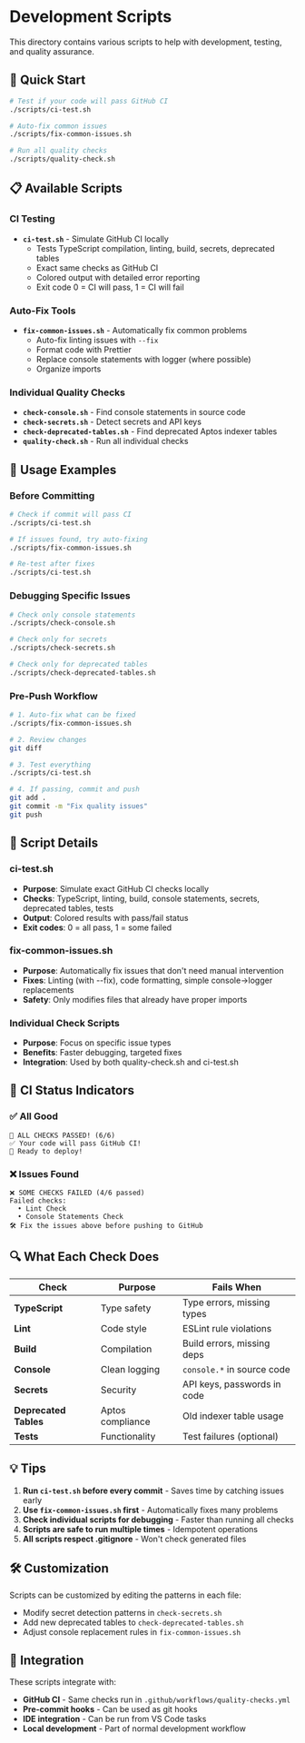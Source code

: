 # Development Scripts

This directory contains various scripts to help with development, testing, and quality assurance.

## 🚀 Quick Start

```bash
# Test if your code will pass GitHub CI
./scripts/ci-test.sh

# Auto-fix common issues
./scripts/fix-common-issues.sh

# Run all quality checks
./scripts/quality-check.sh
```

## 📋 Available Scripts

### CI Testing

- **`ci-test.sh`** - Simulate GitHub CI locally
  - Tests TypeScript compilation, linting, build, secrets, deprecated tables
  - Exact same checks as GitHub CI
  - Colored output with detailed error reporting
  - Exit code 0 = CI will pass, 1 = CI will fail

### Auto-Fix Tools

- **`fix-common-issues.sh`** - Automatically fix common problems
  - Auto-fix linting issues with `--fix`
  - Format code with Prettier
  - Replace console statements with logger (where possible)
  - Organize imports

### Individual Quality Checks

- **`check-console.sh`** - Find console statements in source code
- **`check-secrets.sh`** - Detect secrets and API keys
- **`check-deprecated-tables.sh`** - Find deprecated Aptos indexer tables
- **`quality-check.sh`** - Run all individual checks

## 🔧 Usage Examples

### Before Committing

```bash
# Check if commit will pass CI
./scripts/ci-test.sh

# If issues found, try auto-fixing
./scripts/fix-common-issues.sh

# Re-test after fixes
./scripts/ci-test.sh
```

### Debugging Specific Issues

```bash
# Check only console statements
./scripts/check-console.sh

# Check only for secrets
./scripts/check-secrets.sh

# Check only for deprecated tables
./scripts/check-deprecated-tables.sh
```

### Pre-Push Workflow

```bash
# 1. Auto-fix what can be fixed
./scripts/fix-common-issues.sh

# 2. Review changes
git diff

# 3. Test everything
./scripts/ci-test.sh

# 4. If passing, commit and push
git add .
git commit -m "Fix quality issues"
git push
```

## 🎯 Script Details

### ci-test.sh

- **Purpose**: Simulate exact GitHub CI checks locally
- **Checks**: TypeScript, linting, build, console statements, secrets, deprecated tables, tests
- **Output**: Colored results with pass/fail status
- **Exit codes**: 0 = all pass, 1 = some failed

### fix-common-issues.sh

- **Purpose**: Automatically fix issues that don't need manual intervention
- **Fixes**: Linting (with --fix), code formatting, simple console→logger replacements
- **Safety**: Only modifies files that already have proper imports

### Individual Check Scripts

- **Purpose**: Focus on specific issue types
- **Benefits**: Faster debugging, targeted fixes
- **Integration**: Used by both quality-check.sh and ci-test.sh

## 🚦 CI Status Indicators

### ✅ All Good

```
🎉 ALL CHECKS PASSED! (6/6)
✅ Your code will pass GitHub CI!
🚀 Ready to deploy!
```

### ❌ Issues Found

```
❌ SOME CHECKS FAILED (4/6 passed)
Failed checks:
  • Lint Check
  • Console Statements Check
🛠️ Fix the issues above before pushing to GitHub
```

## 🔍 What Each Check Does

| Check                 | Purpose          | Fails When                  |
| --------------------- | ---------------- | --------------------------- |
| **TypeScript**        | Type safety      | Type errors, missing types  |
| **Lint**              | Code style       | ESLint rule violations      |
| **Build**             | Compilation      | Build errors, missing deps  |
| **Console**           | Clean logging    | `console.*` in source code  |
| **Secrets**           | Security         | API keys, passwords in code |
| **Deprecated Tables** | Aptos compliance | Old indexer table usage     |
| **Tests**             | Functionality    | Test failures (optional)    |

## 💡 Tips

1. **Run `ci-test.sh` before every commit** - Saves time by catching issues early
2. **Use `fix-common-issues.sh` first** - Automatically fixes many problems
3. **Check individual scripts for debugging** - Faster than running all checks
4. **Scripts are safe to run multiple times** - Idempotent operations
5. **All scripts respect .gitignore** - Won't check generated files

## 🛠️ Customization

Scripts can be customized by editing the patterns in each file:

- Modify secret detection patterns in `check-secrets.sh`
- Add new deprecated tables to `check-deprecated-tables.sh`
- Adjust console replacement rules in `fix-common-issues.sh`

## 🔗 Integration

These scripts integrate with:

- **GitHub CI** - Same checks run in `.github/workflows/quality-checks.yml`
- **Pre-commit hooks** - Can be used as git hooks
- **IDE integration** - Can be run from VS Code tasks
- **Local development** - Part of normal development workflow
